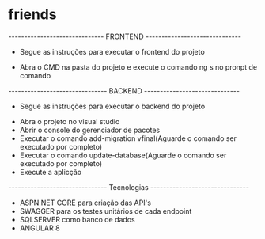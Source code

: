 # friends
------------------------------ FRONTEND ------------------------------

- Segue as instruções para executar o frontend do projeto

* Abra o CMD na pasta do projeto e execute o comando ng s no pronpt de comando

------------------------------- BACKEND ------------------------------

- Segue as instruções para executar o backend do projeto

* Abra o projeto no visual studio
* Abrir o console do gerenciador de pacotes
* Executar o comando add-migration vfinal(Aguarde o comando ser executado por completo)
* Executar o comando update-database(Aguarde o comando ser executado por completo)
* Execute a aplicção


------------------------------- Tecnologias -------------------------------

* ASPN.NET CORE para criação das API's 
* SWAGGER para os testes unitários de cada endpoint
* SQLSERVER como banco de dados
* ANGULAR 8
